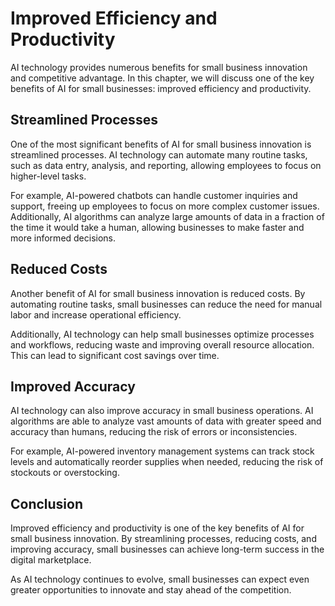 Improved Efficiency and Productivity
=============================================================================================

AI technology provides numerous benefits for small business innovation and competitive advantage. In this chapter, we will discuss one of the key benefits of AI for small businesses: improved efficiency and productivity.

Streamlined Processes
---------------------

One of the most significant benefits of AI for small business innovation is streamlined processes. AI technology can automate many routine tasks, such as data entry, analysis, and reporting, allowing employees to focus on higher-level tasks.

For example, AI-powered chatbots can handle customer inquiries and support, freeing up employees to focus on more complex customer issues. Additionally, AI algorithms can analyze large amounts of data in a fraction of the time it would take a human, allowing businesses to make faster and more informed decisions.

Reduced Costs
-------------

Another benefit of AI for small business innovation is reduced costs. By automating routine tasks, small businesses can reduce the need for manual labor and increase operational efficiency.

Additionally, AI technology can help small businesses optimize processes and workflows, reducing waste and improving overall resource allocation. This can lead to significant cost savings over time.

Improved Accuracy
-----------------

AI technology can also improve accuracy in small business operations. AI algorithms are able to analyze vast amounts of data with greater speed and accuracy than humans, reducing the risk of errors or inconsistencies.

For example, AI-powered inventory management systems can track stock levels and automatically reorder supplies when needed, reducing the risk of stockouts or overstocking.

Conclusion
----------

Improved efficiency and productivity is one of the key benefits of AI for small business innovation. By streamlining processes, reducing costs, and improving accuracy, small businesses can achieve long-term success in the digital marketplace.

As AI technology continues to evolve, small businesses can expect even greater opportunities to innovate and stay ahead of the competition.
